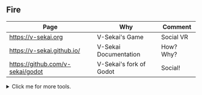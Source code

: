 ## Fire

|Page  | Why | Comment |
|---|---|---|
| https://v-sekai.org | V-Sekai's Game | Social VR |
| https://v-sekai.github.io/ | V-Sekai Documentation | How? Why? |
| https://github.com/v-sekai/godot | V-Sekai's fork of Godot | Social! |

<details>
  <summary>Click me for more tools.</summary>
  
|Tool  | Why | Comment |
|---|---|---|
| https://r.3v.fi/discord-timestamps/ | Used for timestamps | |
| https://mstdn.ca/@fire | Used to doomscroll news | Social! |
| https://fire.posthaven.com | Post long form content | To think! |
| https://threadreaderapp.com | Save Twitter threads as pdf | Learning new stuff |
| https://chibifire.com | My portfolio | Show off |
| https://godotengine.org | Opensource game engine | Tool |
| https://twitter.com/iFiery | Doomscroll news | Fun! |

| Git  | Why | Comment |
|---|---|---|
| https://github.com/v-sekai/godot | V-Sekai's fork of Godot | Social! |
| https://github.com/v-sekai/v-sekai-game | V-Sekai's Game | Social VR |
| https://github.com/V-Sekai-fire/epsilon-workspace | Fire's Godot Engine workspace |
</details>

